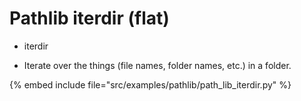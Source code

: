 # Pathlib iterdir (flat)


* iterdir

* Iterate over the things (file names, folder names, etc.) in a folder.

{% embed include file="src/examples/pathlib/path_lib_iterdir.py" %}

